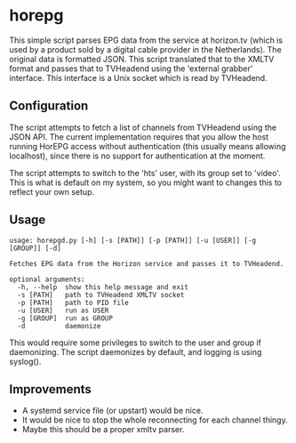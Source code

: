 horepg
======

This simple script parses EPG data from the service at horizon.tv (which is used by a product sold by a digital cable provider in the Netherlands). The original data is formatted JSON. This script translated that to the XMLTV format and passes that to TVHeadend using the 'external grabber' interface. This interface is a Unix socket which is read by TVHeadend.

Configuration
-------------

The script attempts to fetch a list of channels from TVHeadend using the JSON API. The current implementation requires that you allow the host running HorEPG access without authentication (this usually means allowing localhost), since there is no support for authentication at the moment.

The script attempts to switch to the 'hts' user, with its group set to 'video'. This is what is default on my system, so you might want to changes this to reflect your own setup.

Usage
-----

```
usage: horepgd.py [-h] [-s [PATH]] [-p [PATH]] [-u [USER]] [-g [GROUP]] [-d]

Fetches EPG data from the Horizon service and passes it to TVHeadend.

optional arguments:
  -h, --help  show this help message and exit
  -s [PATH]   path to TVHeadend XMLTV socket
  -p [PATH]   path to PID file
  -u [USER]   run as USER
  -g [GROUP]  run as GROUP
  -d          daemonize
```

This would require some privileges to switch to the user and group if daemonizing. The script daemonizes by default, and logging is using syslog().

Improvements
------------

- A systemd service file (or upstart) would be nice.
- It would be nice to stop the whole reconnecting for each channel thingy.
- Maybe this should be a proper xmltv parser.
